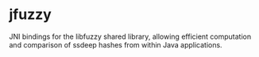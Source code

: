# jfuzzy
JNI bindings for the libfuzzy shared library, allowing efficient computation and comparison of ssdeep hashes from within Java applications.
